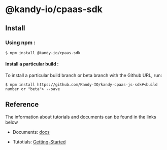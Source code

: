 # @kandy-io/cpaas-sdk

## Install

### Using npm :

`$ npm install @kandy-io/cpaas-sdk`

#### Install a particular build :

To install a particular build branch or beta branch with the Github URL, run:

`$ npm install https://github.com/Kandy-IO/kandy-cpaas-js-sdk#<build number or "beta"> --save`

## Reference

The information about tutorials and documents can be found in the links below

* Documents: [docs](https://Kandy-IO.github.io/kandy-cpaas-js-sdk/docs)

* Tutotials: [Getting-Started](https://Kandy-IO.github.io/kandy-cpaas-js-sdk/tutorials/#/Get%20Started)



